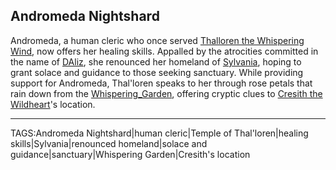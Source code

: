 ## Andromeda Nightshard

Andromeda, a human cleric who once served [Thalloren the Whispering Wind](../Gods/Thalloren%20the%20Whispering%20Wind.md), now offers her healing skills. Appalled by the atrocities committed in the name of [DAliz](DAliz.md), she renounced her homeland of [Sylvania](../Places/Sylvania.md), hoping to grant solace and guidance to those seeking sanctuary. While providing support for Andromeda, Thal'loren speaks to her through rose petals that rain down from the [Whispering_Garden](../Places/Whispering_Garden.md), offering cryptic clues to [Cresith the Wildheart](../Gods/Cresith%20the%20Wildheart.md)'s location.


---

TAGS:Andromeda Nightshard|human cleric|Temple of Thal'loren|healing skills|Sylvania|renounced homeland|solace and guidance|sanctuary|Whispering Garden|Cresith's location
